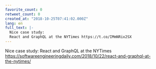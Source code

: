 ```yaml
---
favorite_count: 0
retweet_count: 0
created_at: "2018-10-25T07:41:02.000Z"
lang: en
full_text: |-
  Nice case study:
  React and GraphQL at the NYTimes https://t.co/IMmNRix2SX
---
```


Nice case study: React and GraphQL at the NYTimes
<https://softwareengineeringdaily.com/2018/10/22/react-and-graphql-at-the-nytimes/>
